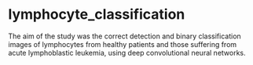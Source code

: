# lymphocyte_classification
The aim of the study was the correct detection and binary classification images of lymphocytes from healthy patients and those suffering from acute lymphoblastic leukemia, using deep convolutional neural networks. 

